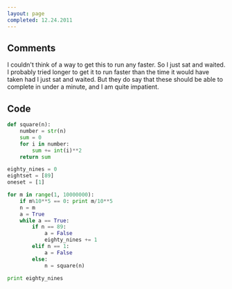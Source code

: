 ```yaml
---
layout: page
completed: 12.24.2011
---
```


## Comments

I couldn't think of a way to get this to run any faster. So I just sat and
waited. I probably tried longer to get it to run faster than the time it would
have taken had I just sat and waited. But they do say that these should be able
to complete in under a minute, and I am quite impatient.

## Code

```python
def square(n):
	number = str(n)
	sum = 0
	for i in number:
		sum += int(i)**2
	return sum

eighty_nines = 0
eightset = [89]
oneset = [1]

for m in range(1, 10000000):
	if m%10**5 == 0: print m/10**5
	n = m
	a = True
	while a == True:
		if n == 89:
			a = False
			eighty_nines += 1
		elif n == 1:
			a = False
		else:
			n = square(n)
			
print eighty_nines
```
